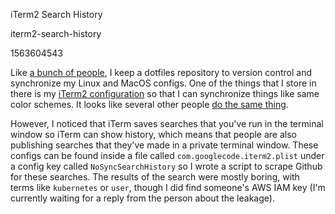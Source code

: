 iTerm2 Search History

iterm2-search-history

1563604543

Like [a bunch of people](https://github.com/search?q=dotfiles&type=Repositories),
I keep a dotfiles repository to version control and synchronize my Linux and MacOS
configs.  One of the things that I store in there is my
[iTerm2 configuration](https://www.iterm2.com/) so that I can synchronize things
like same color schemes.  It looks like several other people
[do the same thing](https://github.com/search?q=filename%3A.iterm-profile&type=Code).

However, I noticed that iTerm saves searches that you've run in the terminal window
so iTerm can show history, which means that people are also publishing searches that
they've made in a private terminal window.  These configs can be found inside a file
called `com.googlecode.iterm2.plist` under a config key called `NoSyncSearchHistory`
so I wrote a script to scrape Github for these searches.  The results of the search
were mostly boring, with terms like `kubernetes` or `user`, though I did find someone's
AWS IAM key (I'm currently waiting for a reply from the person about the leakage).
